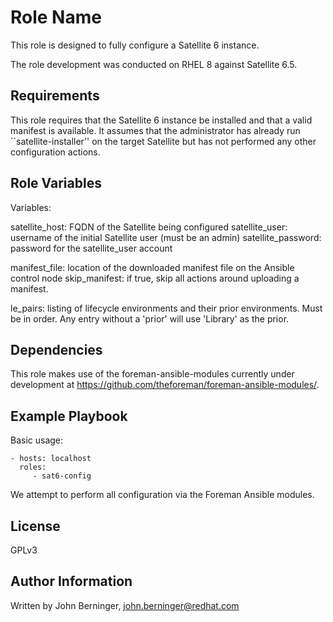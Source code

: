 Role Name
=========

This role is designed to fully configure a Satellite 6 instance.

The role development was conducted on RHEL 8 against Satellite 6.5.

Requirements
------------

This role requires that the Satellite 6 instance be installed and that a valid
manifest is available. It assumes that the administrator has already run
``satellite-installer'' on the target Satellite but has not performed
any other configuration actions. 

Role Variables
--------------

Variables:

satellite_host: FQDN of the Satellite being configured
satellite_user: username of the initial Satellite user (must be an admin)
satellite_password: password for the satellite_user account

manifest_file: location of the downloaded manifest file on the Ansible control
	node
skip_manifest: if true, skip all actions around uploading a manifest.

le_pairs: listing of lifecycle environments and their prior environments.
	Must be in order. Any entry without a 'prior' will use 'Library' as
	the prior.

Dependencies
------------

This role makes use of the foreman-ansible-modules currently under development
at https://github.com/theforeman/foreman-ansible-modules/.

Example Playbook
----------------

Basic usage:

    - hosts: localhost
      roles:
         - sat6-config

We attempt to perform all configuration via the Foreman Ansible modules.

License
-------

GPLv3

Author Information
------------------

Written by John Berninger, john.berninger@redhat.com

